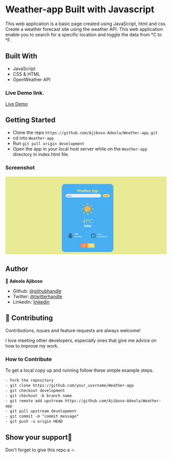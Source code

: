 # Weather-app Built with Javascript

This web application is a basic page created using JavaScript, html and css. Create a weather forecast site using the weather API. This web application enable you to search for a specific location and toggle the data from °C to °F.

## Built With

- JavaScript
- CSS & HTML
- OpenWeather API

### Live Demo link.

[Live Demo](https://venerable-kitten-a7c457.netlify.app/)

## Getting Started

- Clone the repo `https://github.com/Ajiboso-Adeola/Weather-app.git`
- cd into `Weather-app`
- Run `git pull origin development`
- Open the app in your local host server while on the `Weather-app` directory in index.html file.

### Screenshot

<img title="Screenshot of weather Ap" alt="screenshot" src="/images/Screenshot.jpg">

## Author

👤 **Adeola Ajiboso**

- Github: [@githubhandle](https://github.com/Ajiboso-Adeola)
- Twitter: [@twitterhandle](https://twitter.com/dde_olla)
- Linkedin: [linkedin](https://www.linkedin.com/in/adeola-ajiboso/)

## 🤝 Contributing

Contributions, issues and feature requests are always welcome!

I love meeting other developers, especially ones that give me advice on how to improve my work.

### How to Contribute

To get a local copy up and running follow these simple example steps.

```
- Fork the repository
- git clone https://github.com/your_username/Weather-app
- git checkout development
- git checkout -b branch name
- git remote add upstream https://github.com/Ajiboso-Adeola/Weather-app
- git pull upstream development
- git commit -m "commit message"
- git push -u origin HEAD
```

## Show your support🙏

Don't forget to give this repo a ⭐️.
